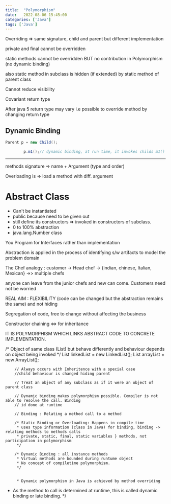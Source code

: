 ```yaml
---
title:  "Polymorphism"
date:   2022-08-06 15:45:00
categories: ['Java']
tags: ['Java']
---
```



Overriding => same signature, child and parent but different implementation

private and final cannot be overridden

static methods cannot be overridden BUT no contribution in Polymorphism
(no dynamic binding)

also static method in subclass is hidden (if extended) by static method of parent class

Cannot reduce visibility

Covariant return type

After java 5 return type may vary i.e possible to override method by changing return type

## Dynamic Binding

```java
Parent p = new Child();

        p.m1();// dynamic binding, at run time, it invokes childs m1()
```


-------------------------------------
methods signature => name + Argument (type and order)

Overloading is => load a method with diff. argument



# Abstract Class

* Can't be instantiated
* public because need to be given out
* still define its constructors => invoked in constructors of subclass.
* 0 to 100% abstraction
* java.lang.Number class

You Program for Interfaces rather than implementation

Abstraction is applied in the process of identifying s/w artifacts to model the problem domain

The Chef analogy : customer -> Head chef -> {indian, chinese, Italian, Mexican} ->> multiple chefs

anyone can leave from the junior chefs and new can come. Customers need not be worried

REAL AIM : FLEXIBILITY (code can be changed but the abstraction remains the same) and not hiding

Segregation of code, free to change without affecting the business

Constructor chaining <=> for inheritance

IT IS POLYMORPHISM WHICH LINKS ABSTRACT CODE TO CONCRETE IMPLEMENTATION.



 /* Object of same class (List) but behave differently and behaviour depends on object being invoked */
        List linkedList = new LinkedList();
        List arrayList = new ArrayList();

        // Always occurs with Inheritence with a special case
        //child behaviour is changed hiding parent

        // Treat an object of any subclass as if it were an object of parent class

        // Dynamic binding makes polymorphism possible. Compiler is not able to resolve the call. Binding
        // id done at runtime

        // Binding : Relating a method call to a method

        /* Static Binding or Overloading: Happens in compile time
         * uses type information (class in Java) for binding, binding -> relating methods to methods calls
         * private, static, final, static variables } methods, not participation in polymorphism
         */

        /* Dynamic Binding : all instance methods
         * Virtual methods are bounded during runtume object
         * No concept of compiletime polymorphism.
         */


         * Dynamic polymorphism in Java is achieved by method overriding
 * As the method to call is determined at runtime, this is called dynamic binding or late binding.
 */


 